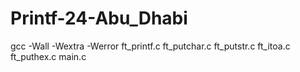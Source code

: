 # Printf-24-Abu_Dhabi

gcc -Wall -Wextra -Werror ft_printf.c ft_putchar.c ft_putstr.c ft_itoa.c ft_puthex.c main.c
